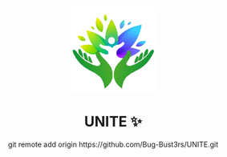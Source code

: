 <a name="readme-top"></a>

<br />
<div align="center">
  <a href="https://github.com/Puskar-Roy/create-my-api">
    <img src="./docs/Unite__Logo.png" alt="Logo" width="170" height="170">
    
  </a>

  <h1 align="center">UNITE ✨</h1> 
  git remote add origin https://github.com/Bug-Bust3rs/UNITE.git
 